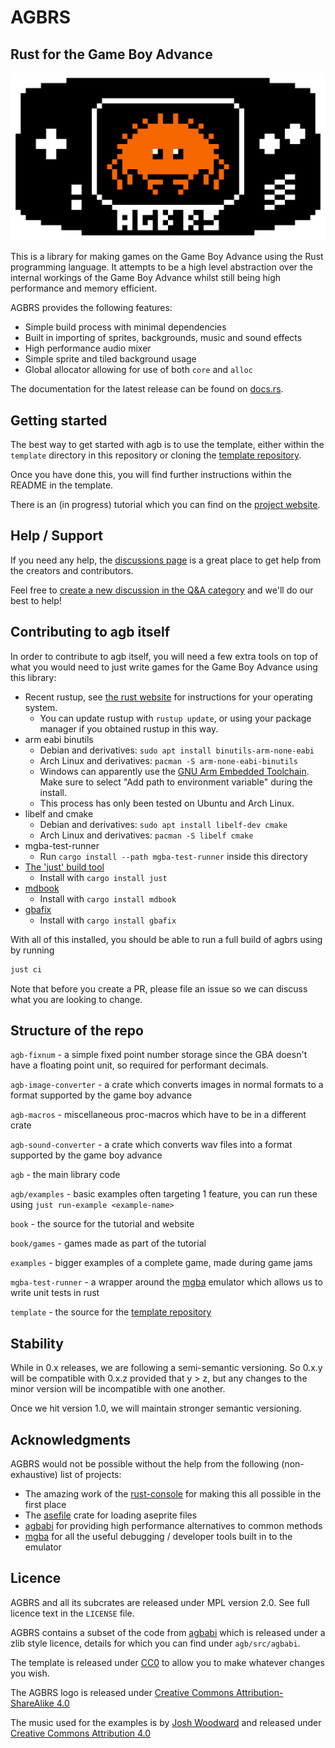 # AGBRS

## Rust for the Game Boy Advance

![AGB logo](.github/logo.png)

This is a library for making games on the Game Boy Advance using the Rust
programming language. It attempts to be a high level abstraction over the
internal workings of the Game Boy Advance whilst still being high performance
and memory efficient.

AGBRS provides the following features:

* Simple build process with minimal dependencies
* Built in importing of sprites, backgrounds, music and sound effects
* High performance audio mixer
* Simple sprite and tiled background usage
* Global allocator allowing for use of both `core` and `alloc`

The documentation for the latest release can be found on
[docs.rs](https://docs.rs/agb/latest/agb/).

## Getting started

The best way to get started with agb is to use the template, either within the
`template` directory in this repository or cloning the [template repository](https://github.com/agbrs/template).

Once you have done this, you will find further instructions within the README in the template.

There is an (in progress) tutorial which you can find on the [project website](https://agbrs.github.io/agb/).

## Help / Support

If you need any help, the [discussions page](https://github.com/agbrs/agb/discussions)
is a great place to get help from the creators and contributors.

Feel free to [create a new discussion in the Q&A category](https://github.com/agbrs/agb/discussions/new?category=Q-A) and we'll do our best to help!


## Contributing to agb itself

In order to contribute to agb itself, you will need a few extra tools on top of what you would need
to just write games for the Game Boy Advance using this library:

* Recent rustup, see [the rust website](https://www.rust-lang.org/tools/install)
  for instructions for your operating system.
    * You can update rustup with `rustup update`, or using your package manager
      if you obtained rustup in this way.
* arm eabi binutils 
    * Debian and derivatives: `sudo apt install binutils-arm-none-eabi`
    * Arch Linux and derivatives: `pacman -S arm-none-eabi-binutils`
    * Windows can apparently use the [GNU Arm Embedded Toolchain](https://developer.arm.com/tools-and-software/open-source-software/developer-tools/gnu-toolchain/gnu-rm/downloads).
      Make sure to select "Add path to environment variable" during the install.
    * This process has only been tested on Ubuntu and Arch Linux.
* libelf and cmake
  * Debian and derivatives: `sudo apt install libelf-dev cmake`
  * Arch Linux and derivatives: `pacman -S libelf cmake`
* mgba-test-runner
    * Run `cargo install --path mgba-test-runner` inside this directory
* [The 'just' build tool](https://github.com/casey/just)
    * Install with `cargo install just`
* [mdbook](https://rust-lang.github.io/mdBook/index.html)
    * Install with `cargo install mdbook`
* [gbafix](https://crates.io/crates/gbafix)
    * Install with `cargo install gbafix`

With all of this installed, you should be able to run a full build of agbrs using by running
```sh
just ci
```

Note that before you create a PR, please file an issue so we can discuss what you are looking to change.

## Structure of the repo

`agb-fixnum` - a simple fixed point number storage since the GBA doesn't have a floating point unit, so required
for performant decimals.

`agb-image-converter` - a crate which converts images in normal formats to a format supported by the game boy advance

`agb-macros` - miscellaneous proc-macros which have to be in a different crate

`agb-sound-converter` - a crate which converts wav files into a format supported by the game boy advance

`agb` - the main library code

`agb/examples` - basic examples often targeting 1 feature, you can run these using `just run-example <example-name>`

`book` - the source for the tutorial and website

`book/games` - games made as part of the tutorial

`examples` - bigger examples of a complete game, made during game jams

`mgba-test-runner` - a wrapper around the [mgba](https://mgba.io) emulator which allows us to write unit tests in rust

`template` - the source for the [template repository](https://github.com/agbrs/template)

## Stability

While in 0.x releases, we are following a semi-semantic versioning.
So 0.x.y will be compatible with 0.x.z provided that y > z, but any changes
to the minor version will be incompatible with one another.

Once we hit version 1.0, we will maintain stronger semantic versioning.

## Acknowledgments

AGBRS would not be possible without the help from the following (non-exhaustive) list of projects:

* The amazing work of the [rust-console](https://github.com/rust-console) for making this all possible in the first place
* The [asefile](https://crates.io/crates/asefile) crate for loading aseprite files
* [agbabi](https://github.com/felixjones/agbabi) for providing high performance alternatives to common methods
* [mgba](https://mgba.io) for all the useful debugging / developer tools built in to the emulator

## Licence

AGBRS and all its subcrates are released under MPL version 2.0. See full licence
text in the `LICENSE` file.

AGBRS contains a subset of the code from [agbabi](https://github.com/felixjones/agbabi) which is released under a zlib style licence,
details for which you can find under `agb/src/agbabi`.

The template is released under [CC0](https://creativecommons.org/share-your-work/public-domain/cc0/) to allow you to make whatever
changes you wish.

The AGBRS logo is released under [Creative Commons Attribution-ShareAlike 4.0](http://creativecommons.org/licenses/by-sa/4.0/)

The music used for the examples is by [Josh Woodward](https://www.joshwoodward.com) and released under [Creative Commons Attribution 4.0](https://creativecommons.org/licenses/by/4.0/)
